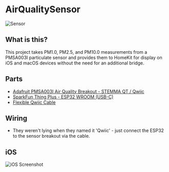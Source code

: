 # AirQualitySensor

![Sensor](http://joshbillions.users.sonic.net/github/air_quality_sensor.jpeg)

## What is this?
This project takes PM1.0, PM2.5, and PM10.0 measurements from a PMSA003I particulate sensor and provides them to HomeKit for display on iOS and macOS devices without the need for an additional bridge.

## Parts
- [Adafruit PMSA003I Air Quality Breakout - STEMMA QT / Qwiic](https://www.adafruit.com/product/4632)
- [SparkFun Thing Plus - ESP32 WROOM (USB-C)](https://www.sparkfun.com/products/20168)
- [Flexible Qwiic Cable](https://www.sparkfun.com/products/17260)

## Wiring
- They weren't lying when they named it 'Qwiic' - just connect the ESP32 to the sensor breakout via the cable.

## iOS

![iOS Screenshot](http://joshbillions.users.sonic.net/github/air_quality_sensor_ios.png)